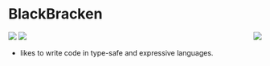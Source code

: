 # BlackBracken

<img align="right" src="https://github-readme-stats.vercel.app/api/top-langs/?username=blackbracken&layout=compact&langs_count=8&hide=html,javascript,css,shell,makefile,dockerfile,cmake"/>

![](https://img.shields.io/badge/madewith-protein-60d1bc.svg?style=for-the-badge)
![](https://img.shields.io/badge/license-humanrights-bf5050.svg?style=for-the-badge)

- likes to write code in type-safe and expressive languages.
